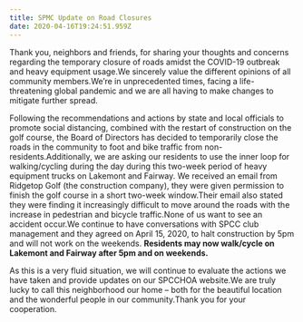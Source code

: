 ```yaml
---
title: SPMC Update on Road Closures
date: 2020-04-16T19:24:51.959Z
---
```

<!--StartFragment-->

Thank you, neighbors and friends, for sharing your thoughts and concerns regarding the temporary closure of roads amidst the COVID-19 outbreak and heavy equipment usage.We sincerely value the different opinions of all community members.We’re in unprecedented times, facing a life-threatening global pandemic and we are all having to make changes to mitigate further spread.

Following the recommendations and actions by state and local officials to promote social distancing, combined with the restart of construction on the golf course, the Board of Directors has decided to temporarily close the roads in the community to foot and bike traffic from non-residents.Additionally, we are asking our residents to use the inner loop for walking/cycling during the day during this two-week period of heavy equipment trucks on Lakemont and Fairway. We received an email from Ridgetop Golf (the construction company), they were given permission to finish the golf course in a short two-week window.Their email also stated they were finding it increasingly difficult to move around the roads with the increase in pedestrian and bicycle traffic.None of us want to see an accident occur.We continue to have conversations with SPCC club management and they agreed on April 15, 2020, to halt construction by 5pm and will not work on the weekends. **Residents may now walk/cycle on Lakemont and Fairway after 5pm and on weekends.**

As this is a very fluid situation, we will continue to evaluate the actions we have taken and provide updates on our SPCCHOA website.We are truly lucky to call this neighborhood our home – both for the beautiful location and the wonderful people in our community.Thank you for your cooperation.

<!--EndFragment-->